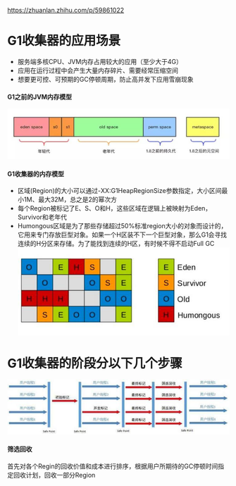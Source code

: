 https://zhuanlan.zhihu.com/p/59861022

# G1收集器的应用场景
- 服务端多核CPU、JVM内存占用较大的应用（至少大于4G）
- 应用在运行过程中会产生大量内存碎片、需要经常压缩空间
- 想要更可控、可预期的GC停顿周期，防止高并发下应用雪崩现象

#### G1之前的JVM内存模型
![](/assets/v2-f0dce4cd9774335782e20e01a14fb55a_hd.jpg)

#### G1收集器的内存模型
- 区域(Region)的大小可以通过-XX:G1HeapRegionSize参数指定，大小区间最小1M、最大32M，总之是2的幂次方
- 每个Region被标记了E、S、O和H，这些区域在逻辑上被映射为Eden，Survivor和老年代
- Humongous区域是为了那些存储超过50%标准region大小的对象而设计的，它用来专门存放巨型对象。如果一个H区装不下一个巨型对象，那么G1会寻找连续的H分区来存储。为了能找到连续的H区，有时候不得不启动Full GC
![](/assets/v2-8f3ff3c893b1460062885e5122adf4bb_hd.jpg)

# G1收集器的阶段分以下几个步骤
![](/assets/v2-2658c595b28461db9d6c25ae99d41508_hd.jpg)
#### 筛选回收
首先对各个Regin的回收价值和成本进行排序，根据用户所期待的GC停顿时间指定回收计划，回收一部分Region


